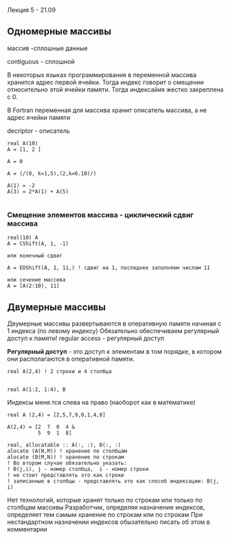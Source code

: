 Лекция 5 - 21.09
## Одномерные массивы

массив -сплошные данные

contiguous - сплошной

В некоторых языках программирования в переменной массива хранится адрес первой ячейки. Тогда индекс говорит о смещении относительно этой ячейки памяти. Тогда индексайия жестко закреплена с 0.

В Fortran переменная для массива хранит описатель массива, а не адрес ячейки памяти

decriptor - описатель

```
real A(10)
A = [1, 2 ]

A = 0

A = (/(0, k=1,5),(2,k=6.10)/)

A(1) = -2
A(3) = 2*A(1) + A(5)


```

### Смещение элементов массива - циклический сдвиг массива

```
real(10) A
A = CShift(A, 1, -1)

или конечный сдвиг

A = EOShift(A, 1, 11,) ! сдвиг на 1, последнее заполняем числом 11

или сечение массива
A = [A(2:10), 11]
```

## Двумерные массивы

Двумерные массивы развертываются в оперативную памяти начиная с 1 индекса (по левому индексу)
Обязательно обеспечиваем регулярный доступ к памяти! regular access - регулярный доступ


**Регулярный доступ** - это доступ к элементам в том порядке, в котором они располагаются в оперативной памяти.

```
real A(2,4) ! 2 строки и 4 столбца


real A(1:2, 1:4), B
```
Индексы меня.тся слева на право (наоборот как в математике)

```
real A (2,4) = [2,5,7,9,0,1,4,8]

A(2,4) = [2  7  0  4 &
          5  9  1  8]
```
```
real, allocatable :: A(:, :), B(:, :)
alocate (A(N,M)) ! хранение по столбцам
alocate (B(M,N)) ! хранение по строкам
! Во втором случае обязательно указать:
! B(j,i), j - номер столбца,  i - номер строки
! не стоит представлять это как строки
! записанные в столбцы - представлять это как способ индексации: B(j, i)
```
Нет технологий, которые хранят только по строкам или только по столбцам массивы
Разработчик, определяя назначение индексов, определяет тем самым хранение по строкам или по строкам
При нестандартном назначении индексов обызательно писать об этом в комментарии
